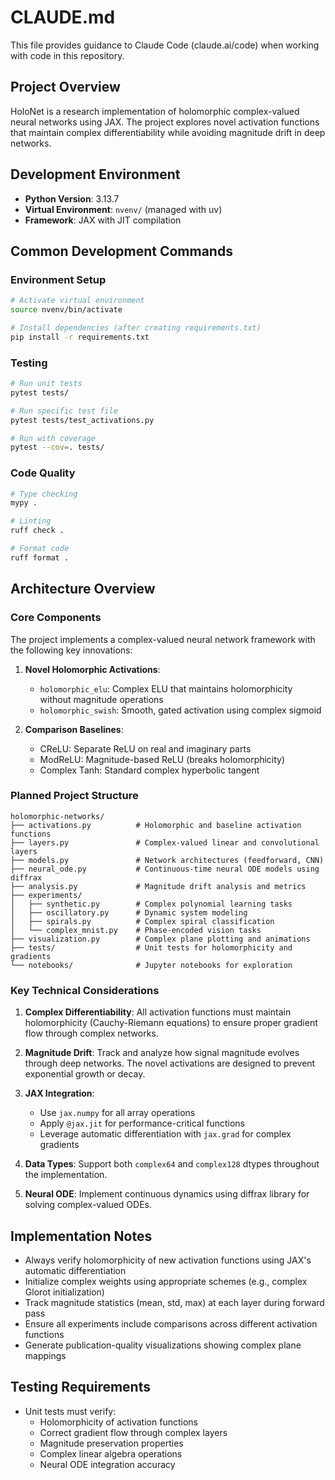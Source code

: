 # CLAUDE.md

This file provides guidance to Claude Code (claude.ai/code) when working with code in this repository.

## Project Overview

HoloNet is a research implementation of holomorphic complex-valued neural networks using JAX. The project explores novel activation functions that maintain complex differentiability while avoiding magnitude drift in deep networks.

## Development Environment

- **Python Version**: 3.13.7
- **Virtual Environment**: `nvenv/` (managed with uv)
- **Framework**: JAX with JIT compilation

## Common Development Commands

### Environment Setup
```bash
# Activate virtual environment
source nvenv/bin/activate

# Install dependencies (after creating requirements.txt)
pip install -r requirements.txt
```

### Testing
```bash
# Run unit tests
pytest tests/

# Run specific test file
pytest tests/test_activations.py

# Run with coverage
pytest --cov=. tests/
```

### Code Quality
```bash
# Type checking
mypy .

# Linting
ruff check .

# Format code
ruff format .
```

## Architecture Overview

### Core Components

The project implements a complex-valued neural network framework with the following key innovations:

1. **Novel Holomorphic Activations**:
   - `holomorphic_elu`: Complex ELU that maintains holomorphicity without magnitude operations
   - `holomorphic_swish`: Smooth, gated activation using complex sigmoid

2. **Comparison Baselines**:
   - CReLU: Separate ReLU on real and imaginary parts
   - ModReLU: Magnitude-based ReLU (breaks holomorphicity)
   - Complex Tanh: Standard complex hyperbolic tangent

### Planned Project Structure

```
holomorphic-networks/
├── activations.py          # Holomorphic and baseline activation functions
├── layers.py               # Complex-valued linear and convolutional layers
├── models.py               # Network architectures (feedforward, CNN)
├── neural_ode.py           # Continuous-time neural ODE models using diffrax
├── analysis.py             # Magnitude drift analysis and metrics
├── experiments/
│   ├── synthetic.py        # Complex polynomial learning tasks
│   ├── oscillatory.py      # Dynamic system modeling
│   ├── spirals.py          # Complex spiral classification
│   └── complex_mnist.py    # Phase-encoded vision tasks
├── visualization.py        # Complex plane plotting and animations
├── tests/                  # Unit tests for holomorphicity and gradients
└── notebooks/              # Jupyter notebooks for exploration
```

### Key Technical Considerations

1. **Complex Differentiability**: All activation functions must maintain holomorphicity (Cauchy-Riemann equations) to ensure proper gradient flow through complex networks.

2. **Magnitude Drift**: Track and analyze how signal magnitude evolves through deep networks. The novel activations are designed to prevent exponential growth or decay.

3. **JAX Integration**: 
   - Use `jax.numpy` for all array operations
   - Apply `@jax.jit` for performance-critical functions
   - Leverage automatic differentiation with `jax.grad` for complex gradients

4. **Data Types**: Support both `complex64` and `complex128` dtypes throughout the implementation.

5. **Neural ODE**: Implement continuous dynamics using diffrax library for solving complex-valued ODEs.

## Implementation Notes

- Always verify holomorphicity of new activation functions using JAX's automatic differentiation
- Initialize complex weights using appropriate schemes (e.g., complex Glorot initialization)
- Track magnitude statistics (mean, std, max) at each layer during forward pass
- Ensure all experiments include comparisons across different activation functions
- Generate publication-quality visualizations showing complex plane mappings

## Testing Requirements

- Unit tests must verify:
  - Holomorphicity of activation functions
  - Correct gradient flow through complex layers
  - Magnitude preservation properties
  - Complex linear algebra operations
  - Neural ODE integration accuracy